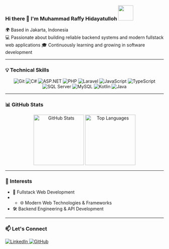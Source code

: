 ### Hi there 👋 I'm Muhammad Raffy Hidayatulloh <img src="https://media.giphy.com/media/VgCDAzcKvsR6OM0uWg/giphy.gif" width="48" />

🌍 Based in Jakarta, Indonesia  
💻 Passionate about building reliable backend systems and modern fullstack web applications
🎓 Continuously learning and growing in software development  

---

### 💡 Technical Skills
<p align="center">
  <img src="https://img.shields.io/badge/Git-F05033?style=for-the-badge&logo=git&logoColor=white" alt="Git" />
  <img src="https://img.shields.io/badge/C%23-239120?style=for-the-badge&logo=c-sharp&logoColor=white" alt="C#" />
  <img src="https://img.shields.io/badge/ASP.NET-512BD4?style=for-the-badge&logo=.net&logoColor=white" alt="ASP.NET" />
  <img src="https://img.shields.io/badge/PHP-777BB4?style=for-the-badge&logo=php&logoColor=white" alt="PHP" />
  <img src="https://img.shields.io/badge/Laravel-FF2D20?style=for-the-badge&logo=laravel&logoColor=white" alt="Laravel" />
  <img src="https://img.shields.io/badge/JavaScript-F7DF1E?style=for-the-badge&logo=javascript&logoColor=black" alt="JavaScript" />
  <img src="https://img.shields.io/badge/TypeScript-3178C6?style=for-the-badge&logo=typescript&logoColor=white" alt="TypeScript" />
  <img src="https://img.shields.io/badge/SQL%20Server-CC2927?style=for-the-badge&logo=microsoftsqlserver&logoColor=white" alt="SQL Server" />
  <img src="https://img.shields.io/badge/MySQL-00000F?style=for-the-badge&logo=mysql&logoColor=white" alt="MySQL" />
  <img src="https://img.shields.io/badge/Kotlin-0095D5?style=for-the-badge&logo=kotlin&logoColor=white" alt="Kotlin" />
  <img src="https://img.shields.io/badge/Java-ED8B00?style=for-the-badge&logo=openjdk&logoColor=white" alt="Java" />
</p>

---

### 📊 GitHub Stats  
<p align="center">
  <img src="https://github-readme-stats.vercel.app/api?username=raffyhidayatulloh&show_icons=true&count_private=true&theme=tokyonight" alt="GitHub Stats" height="160" />
  <img src="https://github-readme-stats.vercel.app/api/top-langs/?username=raffyhidayatulloh&layout=compact&theme=tokyonight" alt="Top Languages" height="160" />
</p>

---

### 🌱 Interests  
- 🧩 Fullstack Web Development
- - 🌐 Modern Web Technologies & Frameworks  
- 🛠️ Backend Engineering & API Development  

---

### 📫 Let's Connect  
<a href="https://www.linkedin.com/in/raffy-hidayatulloh" target="_blank">
  <img src="https://img.shields.io/badge/LinkedIn-0077B5?style=for-the-badge&logo=linkedin&logoColor=white" alt="LinkedIn" />
</a>
<a href="https://github.com/raffyhidayatulloh" target="_blank">
  <img src="https://img.shields.io/badge/GitHub-100000?style=for-the-badge&logo=github&logoColor=white" alt="GitHub" />
</a>
